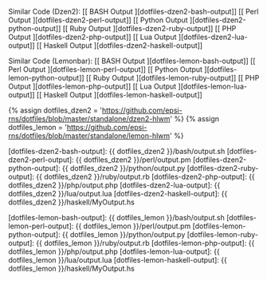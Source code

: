 <div class="panel panel-primary">
  <div class="panel-body" markdown="1">

Similar Code (Dzen2): 
[[ BASH Output ][dotfiles-dzen2-bash-output]]
[[ Perl Output ][dotfiles-dzen2-perl-output]]
[[ Python Output ][dotfiles-dzen2-python-output]]
[[ Ruby Output ][dotfiles-dzen2-ruby-output]]
[[ PHP Output ][dotfiles-dzen2-php-output]]
[[ Lua Output ][dotfiles-dzen2-lua-output]]
[[ Haskell Output ][dotfiles-dzen2-haskell-output]]

Similar Code (Lemonbar): 
[[ BASH Output ][dotfiles-lemon-bash-output]]
[[ Perl Output ][dotfiles-lemon-perl-output]]
[[ Python Output ][dotfiles-lemon-python-output]]
[[ Ruby Output ][dotfiles-lemon-ruby-output]]
[[ PHP Output ][dotfiles-lemon-php-output]]
[[ Lua Output ][dotfiles-lemon-lua-output]]
[[ Haskell Output ][dotfiles-lemon-haskell-output]]

[//]: <> ( -- -- -- links below -- -- -- )

{% assign dotfiles_dzen2 = 'https://github.com/epsi-rns/dotfiles/blob/master/standalone/dzen2-hlwm' %}
{% assign dotfiles_lemon = 'https://github.com/epsi-rns/dotfiles/blob/master/standalone/lemon-hlwm' %}

[dotfiles-dzen2-bash-output]:      {{ dotfiles_dzen2 }}/bash/output.sh
[dotfiles-dzen2-perl-output]:      {{ dotfiles_dzen2 }}/perl/output.pm
[dotfiles-dzen2-python-output]:      {{ dotfiles_dzen2 }}/python/output.py
[dotfiles-dzen2-ruby-output]:      {{ dotfiles_dzen2 }}/ruby/output.rb
[dotfiles-dzen2-php-output]:      {{ dotfiles_dzen2 }}/php/output.php
[dotfiles-dzen2-lua-output]:      {{ dotfiles_dzen2 }}/lua/output.lua
[dotfiles-dzen2-haskell-output]:      {{ dotfiles_dzen2 }}/haskell/MyOutput.hs

[dotfiles-lemon-bash-output]:      {{ dotfiles_lemon }}/bash/output.sh
[dotfiles-lemon-perl-output]:      {{ dotfiles_lemon }}/perl/output.pm
[dotfiles-lemon-python-output]:      {{ dotfiles_lemon }}/python/output.py
[dotfiles-lemon-ruby-output]:      {{ dotfiles_lemon }}/ruby/output.rb
[dotfiles-lemon-php-output]:      {{ dotfiles_lemon }}/php/output.php
[dotfiles-lemon-lua-output]:      {{ dotfiles_lemon }}/lua/output.lua
[dotfiles-lemon-haskell-output]:      {{ dotfiles_lemon }}/haskell/MyOutput.hs

  </div>
</div>
